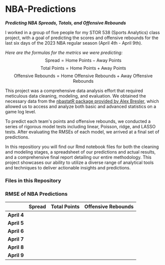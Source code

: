 # NBA-Predictions
***Predicting NBA Spreads, Totals, and Offensive Rebounds***

I worked in a group of five people for my STOR 538 (Sports Analytics) class project, with a goal of predicting the scores and offensive rebounds for the last six days of the 2023 NBA regular season (April 4th - April 9th).

_Here are the formulas for the metrics we were predicting:_
$$\text{Spread} = \text{Home Points} - \text{Away Points}$$
$$\text{Total Points} = \text{Home Points} + \text{Away Points}$$
$$\text{Offensive Rebounds} = \text{Home Offensive Rebounds} + \text{Away Offensive Rebounds}$$

This project was a comprehensive data analysis effort that required meticulous data cleaning, modeling, and evaluation. We obtained the necessary data from the [nbastatR package provided by Alex Bresler](https://www.rdocumentation.org/packages/nbastatR/versions/0.1.10131), which allowed us to access and analyze both basic and advanced statistics on a game log level.

To predict each team's points and offensive rebounds, we conducted a series of rigorous model tests including linear, Poisson, ridge, and LASSO tests. After evaluating the RMSEs of each model, we arrived at a final set of predictions.

In this repositiory you will find our Rmd notebook files for both the cleaning and modeling stages, a spreadsheet of our predictions and actual results, and a comprehensive final report detailing our entire methodology. This project showcases our ability to utilize a diverse range of analytical tools and techniques to deliver actionable insights and predictions.

### Files in this Repository


### RMSE of NBA Predictions

|              | Spread | Total Points | Offensive Rebounds |
|--------------|-------:|-------------:|-------------------:|
| **April 4**  |       |              |                     |
| **April 5**  |       |              |                     |
| **April 6**  |       |              |                     |
| **April 7**  |       |              |                     |
| **April 8**  |       |              |                     |
| **April 9**  |       |              |                     |
